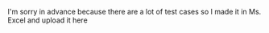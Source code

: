 I'm sorry in advance because there are a lot of test cases so I made it in Ms. Excel and upload it here
